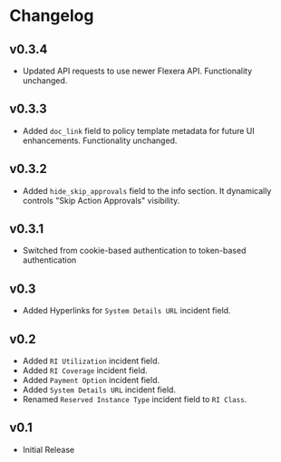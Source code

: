 # Changelog

## v0.3.4

- Updated API requests to use newer Flexera API. Functionality unchanged.

## v0.3.3

- Added `doc_link` field to policy template metadata for future UI enhancements. Functionality unchanged.

## v0.3.2

- Added `hide_skip_approvals` field to the info section. It dynamically controls "Skip Action Approvals" visibility.

## v0.3.1

- Switched from cookie-based authentication to token-based authentication

## v0.3

- Added Hyperlinks for `System Details URL` incident field.

## v0.2

- Added `RI Utilization` incident field.
- Added `RI Coverage` incident field.
- Added `Payment Option` incident field.
- Added `System Details URL` incident field.
- Renamed `Reserved Instance Type` incident field to `RI Class`.

## v0.1

- Initial Release
